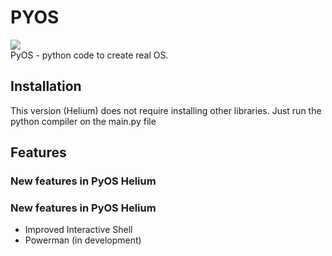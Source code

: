 # PYOS
<img src="https://i.ibb.co/YddVV7Y/nv-1.png"></img>
<br>
PyOS - python code to create real OS.

## Installation

This version (Helium) does not require installing other libraries. Just run the python compiler on the main.py file

## Features

### New features in PyOS Helium


### New features in PyOS Helium

* Improved Interactive Shell
* Powerman (in development)

